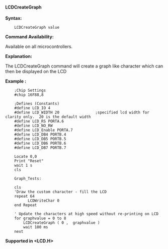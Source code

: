 <div class="section">

<div class="titlepage">

<div>

<div>

#### <span id="lcdcreategraph"></span>LCDCreateGraph

</div>

</div>

</div>

<span class="strong">**Syntax:**</span>

``` screen
    LCDCreateGraph value
```

<span class="strong">**Command Availability:**</span>

Available on all microcontrollers.

<span class="strong">**Explanation:**</span>

The LCDCreateGraph command will create a graph like character which can
then be displayed on the LCD

<span class="strong">**Example :**</span>

``` screen
    ;Chip Settings
    #chip 16F88,8

    ;Defines (Constants)
    #define LCD_IO 4
    #define LCD_WIDTH 20                ;specified lcd width for clarity only.  20 is the default width
    #define LCD_RS PORTA.6
    #define LCD_NO_RW
    #define LCD_Enable PORTA.7
    #define LCD_DB4 PORTB.4
    #define LCD_DB5 PORTB.5
    #define LCD_DB6 PORTB.6
    #define LCD_DB7 PORTB.7

    Locate 0,0
    Print "Reset"
    wait 1 s
    cls

    Graph_Tests:

    cls
    'Draw the custom character - fill the LCD
    repeat 64
          LCDWriteChar 0
    end Repeat

    ' Update the characters at high speed without re-printing on LCD
    for graphvalue = 0 to 8
        LCDCreateGraph ( 0 ,  graphvalue )
        wait 100 ms
    next
```

<span class="strong">**Supported in &lt;LCD.H&gt;**</span>

</div>
